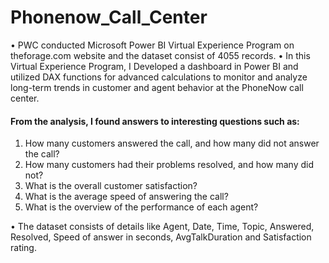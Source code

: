# Phonenow_Call_Center
• PWC conducted Microsoft Power BI Virtual Experience Program on theforage.com website and the dataset consist of 4055 records.
• In this Virtual Experience Program, I Developed a dashboard in Power BI and utilized DAX functions for advanced calculations to monitor and analyze long-term trends in customer and agent behavior at the PhoneNow call center. 

#### From the analysis, I found answers to interesting questions such as:

1. How many customers answered the call, and how many did not answer the call?
2. How many customers had their problems resolved, and how many did not?
3. What is the overall customer satisfaction?
4. What is the average speed of answering the call?
5. What is the overview of the performance of each agent?

• The dataset consists of details like Agent, Date, Time, Topic, Answered, Resolved, Speed of answer in seconds, AvgTalkDuration and Satisfaction rating.
